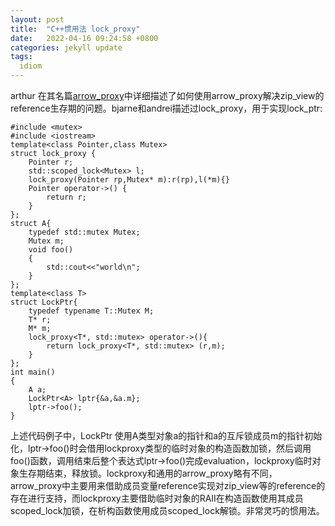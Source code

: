 ```yaml
---
layout: post
title:  "C++惯用法 lock_proxy"
date:   2022-04-16 09:24:58 +0800
categories: jekyll update
tags:
  idiom
---
```

arthur 在其名篇[arrow_proxy](https://quuxplusone.github.io/blog/2019/02/06/arrow-proxy/)中详细描述了如何使用arrow_proxy解决zip_view的reference生存期的问题。bjarne和andrei描述过lock_proxy，用于实现lock_ptr:

    #include <mutex>
    #include <iostream>
    template<class Pointer,class Mutex>
    struct lock_proxy {
        Pointer r;
        std::scoped_lock<Mutex> l;
        lock_proxy(Pointer rp,Mutex* m):r(rp),l(*m){}
        Pointer operator->() {
            return r;
        }
    };
    struct A{
        typedef std::mutex Mutex;
        Mutex m;
        void foo()
        {
            std::cout<<"world\n";
        }
    };
    template<class T>
    struct LockPtr{
        typedef typename T::Mutex M;
        T* r;
        M* m;
        lock_proxy<T*, std::mutex> operator->(){
            return lock_proxy<T*, std::mutex> (r,m);
        }
    };
    int main()
    {
        A a;
        LockPtr<A> lptr{&a,&a.m};
        lptr->foo();
    }

上述代码例子中，LockPtr 使用A类型对象a的指针和a的互斥锁成员m的指针初始化，lptr->foo()时会借用lockproxy类型的临时对象的构造函数加锁，然后调用foo()函数，调用结束后整个表达式lptr->foo()完成evaluation，lockproxy临时对象生存期结束，释放锁。lockproxy和通用的arrow_proxy略有不同，arrow_proxy中主要用来借助成员变量reference实现对zip_view等的reference的存在进行支持，而lockproxy主要借助临时对象的RAII在构造函数使用其成员scoped_lock加锁，在析构函数使用成员scoped_lock解锁。非常灵巧的惯用法。
